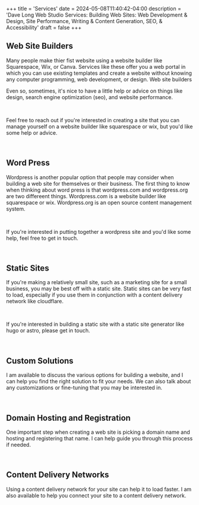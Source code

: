 +++
title = 'Services'
date = 2024-05-08T11:40:42-04:00
description = 'Dave Long Web Studio Services: Building Web Sites: Web Development & Design, Site Performance, Writing & Content Generation, SEO, & Accessibility'
draft = false
+++

<h2>Web Site Builders</h2>

<p>Many people make thier fist website using a website builder like Squarespace, Wix, or Canva. Services like these
offer you a web portal in which you can use existing templates and create a website without knowing any computer
programming, web development, or design.  Web site builders </p>

<p>Even so, sometimes, it's nice to have a little help or advice on things like design,
search engine optimization (seo), and website performance.</p>

<br>

<p>Feel free to reach out if you're interested in creating a site that you can manage yourself on a website builder like
squarespace or wix, but you'd like some help or advice.</p>

<br>

<h2>Word Press</h2>

<p>Wordpress is another popular option that people may consider when building a web site for themselves or their
business. The first thing to know when thinking about word press is that wordpress.com and wordpress.org are two
differeent things. Wordpress.com is a website builder like squarespace or wix. Wordpress.org is an open source content
management system.</p>
<br>

<p>If you're interested in putting together a wordpress site and you'd like some help, feel free to get in touch.</p>

<br>

<h2>Static Sites</h2>

<p>If you're making a relatively small site, such as a marketing site for a small business, you may be best off with a static site.  Static sites can be very fast to load, especially if you use them in conjunction with a content delivery network like cloudflare.</p>

<br>

<p>If you're interested in building a static site with a static site generator like hugo or astro, please get in touch.</p>

<br>

<h2>Custom Solutions</h2>

<p>I am available to discuss the various options for building a website, and I can help you find the right solution to fit your needs.  We can also talk about any customizations or fine-tuning that you may be interested in.</p>

<br>

<h2>Domain Hosting and Registration</h2>

<p>One important step when creating a web site is picking a domain name and hosting and registering that name.  I can help guide you through this process if needed.</p>

<br>

<h2>Content Delivery Networks</h2>

<p>Using a content delivery network for your site can help it to load faster.  I am also available to help you connect your site to a content delivery network.</p>

<br>
